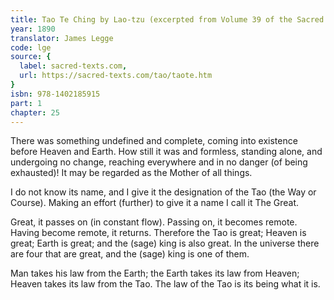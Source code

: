 ```yaml
---
title: Tao Te Ching by Lao-tzu (excerpted from Volume 39 of the Sacred Books of the East.)
year: 1890
translator: James Legge
code: lge
source: {
  label: sacred-texts.com,
  url: https://sacred-texts.com/tao/taote.htm
}
isbn: 978-1402185915
part: 1
chapter: 25
---
```

There was something undefined and complete, coming into existence before Heaven and Earth. How still it was and formless, standing alone, and undergoing no change, reaching everywhere and in no danger (of being exhausted)! It may be regarded as the Mother of all things.

I do not know its name, and I give it the designation of the Tao (the Way or Course). Making an effort (further) to give it a name I call it The Great. 

Great, it passes on (in constant flow). Passing on, it becomes remote. Having become remote, it returns. Therefore the Tao is great;
Heaven is great; Earth is great; and the (sage) king is also great.
In the universe there are four that are great, and the (sage) king is one of them. 

Man takes his law from the Earth; the Earth takes its law from Heaven; Heaven takes its law from the Tao. The law of the Tao is its being what it is.